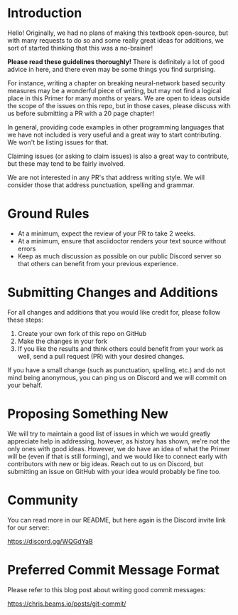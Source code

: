 # Introduction

Hello! Originally, we had no plans of making this textbook open-source, but
with many requests to do so and some really great ideas for additions, we sort
of started thinking that this was a no-brainer!

**Please read these guidelines thoroughly!** There is definitely a lot of good
advice in here, and there even may be some things you find surprising.

For instance, writing a chapter on breaking neural-network based security 
measures may be a wonderful piece of writing, but may not find a logical place
in this Primer for many months or years. We are open to ideas outside the scope
of the issues on this repo, but in those cases, please discuss with us before
submitting a PR with a 20 page chapter!

In general, providing code examples in other programming languages that we have
not included is very useful and a great way to start contributing. We won't be
listing issues for that.

Claiming issues (or asking to claim issues) is also a great way to contribute,
but these may tend to be fairly involved.

We are not interested in any PR's that address writing style. We will consider
those that address punctuation, spelling and grammar.


# Ground Rules

* At a minimum, expect the review of your PR to take 2 weeks.
* At a minimum, ensure that asciidoctor renders your text source without errors
* Keep as much discussion as possible on our public Discord server so that
  others can benefit from your previous experience.


# Submitting Changes and Additions

For all changes and additions that you would like credit for, please follow
these steps:

1. Create your own fork of this repo on GitHub
2. Make the changes in your fork
3. If you like the results and think others could benefit from your work as 
   well, send a pull request (PR) with your desired changes.

If you have a small change (such as punctuation, spelling, etc.) and do not
mind being anonymous, you can ping us on Discord and we will commit on your 
behalf.


# Proposing Something New

We will try to maintain a good list of issues in which we would greatly 
appreciate help in addressing, however, as history has shown, we're not the 
only ones with good ideas. However, we do have an idea of what the Primer will
be (even if that is still forming), and we would like to connect early with 
contributors with new or big ideas. Reach out to us on Discord, but submitting
an issue on GitHub with your idea would probably be fine too.


# Community

You can read more in our README, but here again is the Discord invite link for
our server:

https://discord.gg/WQGdYaB


# Preferred Commit Message Format

Please refer to this blog post about writing good commit messages:

https://chris.beams.io/posts/git-commit/
